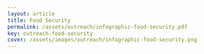 ```yaml
---
layout: article
title: Food Security
permalink: /assets/outreach/infographic-food-security.pdf
key: outreach-food-security
cover: /assets/images/outreach/infographic-food-security.png
---
```

